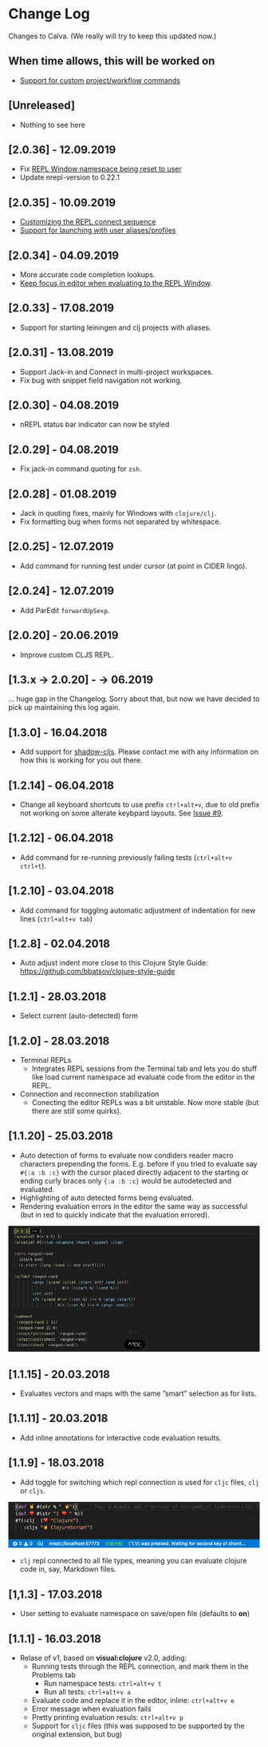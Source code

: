 # Change Log
Changes to Calva. (We really will try to keep this updated now.)

## When time allows, this will be worked on
- [Support for custom project/workflow commands](https://github.com/BetterThanTomorrow/calva/issues/281)

## [Unreleased]
- Nothing to see here

## [2.0.36] - 12.09.2019
- Fix [REPL Window namespace being reset to user](https://github.com/BetterThanTomorrow/calva/issues/302)
- Update nrepl-version to 0.22.1

## [2.0.35] - 10.09.2019
- [Customizing the REPL connect sequence](https://github.com/BetterThanTomorrow/calva/issues/282)
- [Support for launching with user aliases/profiles](https://github.com/BetterThanTomorrow/calva/issues/288)

## [2.0.34] - 04.09.2019
- More accurate code completion lookups.
- [Keep focus in editor when evaluating to the REPL Window](https://github.com/BetterThanTomorrow/calva/issues/229).

## [2.0.33] - 17.08.2019
- Support for starting leiningen and clj projects with aliases.

## [2.0.31] - 13.08.2019
- Support Jack-in and Connect in multi-project workspaces.
- Fix bug with snippet field navigation not working.

## [2.0.30] - 04.08.2019
- nREPL status bar indicator can now be styled

## [2.0.29] - 04.08.2019
- Fix jack-in command quoting for `zsh`.

## [2.0.28] - 01.08.2019
- Jack in quoting fixes, mainly for Windows with `clojure/clj`.
- Fix formatting bug when forms not separated by whitespace.

## [2.0.25] - 12.07.2019
- Add command for running test under cursor (at point in CIDER lingo).

## [2.0.24] - 12.07.2019
- Add ParEdit `forwardUpSexp`.

## [2.0.20] - 20.06.2019
- Improve custom CLJS REPL.

## [1.3.x -> 2.0.20] - -> 06.2019
... huge gap in the Changelog. Sorry about that, but now we have decided to pick up maintaining this log again.

## [1.3.0] - 16.04.2018
- Add support for [shadow-cljs](http://shadow-cljs.org). Please contact me with any information on how this is working for you out there.

## [1.2.14] - 06.04.2018
- Change all keyboard shortcuts to use prefix `ctrl+alt+v`, due to old prefix not working on some alterate keybpard layouts. See [Issue #9](https://github.com/PEZ/clojure4vscode/issues/9).

## [1.2.12] - 06.04.2018
- Add command for re-running previously failing tests (`ctrl+alt+v ctrl+t`). 

## [1.2.10] - 03.04.2018
- Add command for toggling automatic adjustment of indentation for new lines (`ctrl+alt+v tab`)

## [1.2.8] - 02.04.2018
- Auto adjust indent more close to this Clojure Style Guide: https://github.com/bbatsov/clojure-style-guide

## [1.2.1] - 28.03.2018
- Select current (auto-detected) form

## [1.2.0] - 28.03.2018
- Terminal REPLs
  - Integrates REPL sessions from the Terminal tab and lets you do stuff like load current namespace ad evaluate code from the editor in the REPL.
- Connection and reconnection stabilization
  - Conecting the editor REPLs was a bit unstable. Now more stable (but there are still some quirks).

## [1.1.20] - 25.03.2018
- Auto detection of forms to evaluate now condiders reader macro characters prepending the forms. E.g. before if you tried to evaluate say `#{:a :b :c}` with the cursor placed directly adjacent to the starting or ending curly braces only `{:a :b :c}` would be autodetected and evaluated.
- Highlighting of auto detected forms being evaluated.
- Rendering evaluation errors in the editor the same way as successful (but in red to quickly indicate that the evaluation errored).

![Evaluation demo](/assets/howto/evaluate.gif)

## [1.1.15] - 20.03.2018
- Evaluates vectors and maps with the same ”smart” selection as for lists.

## [1.1.11] - 20.03.2018
- Add inline annotations for interactive code evaluation results.

## [1.1.9] - 18.03.2018
- Add toggle for switching which repl connection is used for `cljc` files, `clj` or `cljs`.

![CLJC repl switching](/assets/howto/cljc-clj-cljs.gif)

- `clj` repl connected to all file types, meaning you can evaluate clojure code in, say, Markdown files.


## [1,1.3] - 17.03.2018
- User setting to evaluate namespace on save/open file (defaults to **on**)

## [1.1.1] - 16.03.2018
- Relase of v1, based on **visual:clojure** v2.0, adding:
    - Running tests through the REPL connection, and mark them in the Problems tab
        - Run namespace tests: `ctrl+alt+v t`
        - Run all tests: `ctrl+alt+v a`
    - Evaluate code and replace it in the editor, inline: `ctrl+alt+v e`
    - Error message when evaluation fails
    - Pretty printing evaluation resuls: `ctrl+alt+v p`
    - Support for `cljc` files (this was supposed to be supported by the original extension, but bug)

